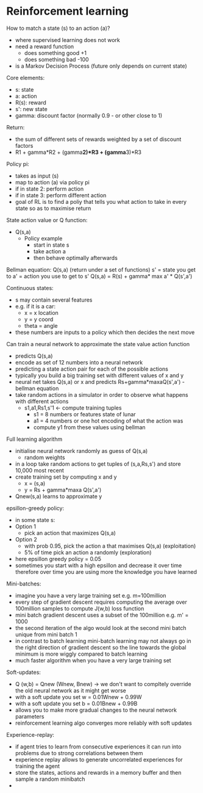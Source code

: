 # Reinforcement learning

How to match a state (s) to an action (a)?

- where supervised learning does not work
- need a reward function
  - does something good +1
  - does something bad -100
- is a Markov Decision Process (future only depends on current state)

Core elements:
- s: state
- a: action
- R(s): reward
- s': new state
- gamma: discount factor (normally 0.9 - or other close to 1)

Return:
- the sum of different sets of rewards weighted by a set of discount factors
- R1 + gamma*R2 + (gamma**2)*R3 + (gamma**3)*R3

Policy pi:
- takes as input (s)
- map to action (a) via policy pi
- if in state 2: perform action 
- if in state 3: perform different action
- goal of RL is to find a poliy that tells you what action to take in every state so as to maximise return

State action value or Q function:
- Q(s,a)
  - Policy example
    - start in state s
    - take action a
    - then behave optimally afterwards

Bellman equation:
Q(s,a) (return under a set of functions)
s' = state you get to
a' = action you use to get to s'
Q(s,a) = R(s) + gamma* max a' * Q(s',a')

Continuous states:
- s may contain several features
- e.g. if it is a car:
  - x = x location
  - y = y coord
  - theta = angle
-  these numbers are inputs to a policy which then decides the next move

Can train a neural network to approximate the state value action function
- predicts Q(s,a)
-  encode as set of 12 numbers into a neural network
- predicting a state action pair for each of the possible actions
- typically you build a big training set with different values of x and y
- neural net takes Q(s,a) or x and predicts Rs+gamma*maxaQ(s',a') - bellman equation
- take random actions in a simulator in order to observe what happens with different actions
  - s1,a1,Rs1,s'1 <- compute training tuples
    - s1 = 8 numbers or features state of lunar 
    - a1 = 4 numbers or one hot encoding of what the action was
    - compute y1 from these values using bellman

Full learning algorithm
- initialise neural network randomly as guess of Q(s,a)
  - random weights
- in a loop take random actions to get tuples of (s,a,Rs,s') and store 10,000 most recent
- create training set by computing x and y
  - x = (s,a)
  - y = Rs + gamma*maxa Q(s',a')
- Qnew(s,a) learns to approximate y

epsillon-greedy policy:
- in some state s:
- Option 1
  - pick an action that maximizes Q(s,a)
- Option 2
  - with prob 0.95, pick the action a that maximises Q(s,a) (exploitation)
  - 5% of time pick an action a randomly (exploration)
- here epsillon greedy policy = 0.05
- sometimes you start with a high epsillon and decrease it over time therefore over time you are using more the knowledge you have learned


Mini-batches:
- imagine you have a very large training set e.g. m=100million
- every step of gradient descent requires computing the average over 100million samples to compute J(w,b) loss function
- mini batch gradient descent uses a subset of the 100million e.g. m' = 1000
- the second iteration of the algo would look at the second mini batch unique from mini batch 1
- in contrast to batch learning mini-batch learning may not always go in the right direction of gradient descent so the line towards the global minimum is more wiggly compared to batch learning
- much faster algorithm when you have a very large training set

Soft-updates:
- Q (w,b) = Qnew (Wnew, Bnew) -> we don't want to compltely override the old neural network as it might get worse
- with a soft update you set w = 0.01Wnew + 0.99W
- with a soft update you set b = 0.01Bnew + 0.99B
- allows you to make more gradual changes to the neural network parameters
- reinforcement learning algo converges more reliably with soft updates

Experience-replay:
- if agent tries to learn from consecutive experiences it can run into problems due to strong correlations between them
- experience replay allows to generate uncorrelated experiences for training the agent
- store the states, actions and rewards in a memory buffer and then sample a random minibatch
- 